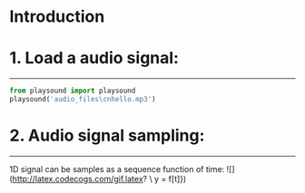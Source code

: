 Introduction
===================
# 1. Load a audio signal:
---------------------------
```python
from playsound import playsound
playsound('audio_files\cnhello.mp3')
```
# 2. Audio signal sampling:
---------------------------

1D signal can be samples as a sequence function of time: ![](http://latex.codecogs.com/gif.latex? \\ y = f[t]})
